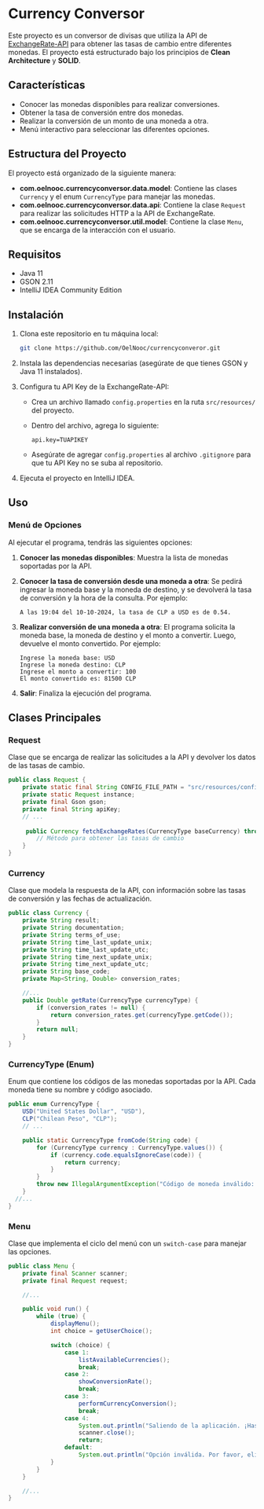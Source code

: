 # Currency Conversor

Este proyecto es un conversor de divisas que utiliza la API de [ExchangeRate-API](https://www.exchangerate-api.com/) para obtener las tasas de cambio entre diferentes monedas. El proyecto está estructurado bajo los principios de **Clean Architecture** y **SOLID**.

## Características

- Conocer las monedas disponibles para realizar conversiones.
- Obtener la tasa de conversión entre dos monedas.
- Realizar la conversión de un monto de una moneda a otra.
- Menú interactivo para seleccionar las diferentes opciones.

## Estructura del Proyecto

El proyecto está organizado de la siguiente manera:

- **com.oelnooc.currencyconversor.data.model**: Contiene las clases `Currency` y el enum `CurrencyType` para manejar las monedas.
- **com.oelnooc.currencyconversor.data.api**: Contiene la clase `Request` para realizar las solicitudes HTTP a la API de ExchangeRate.
- **com.oelnooc.currencyconversor.util.model**: Contiene la clase `Menu`, que se encarga de la interacción con el usuario.

## Requisitos

- Java 11
- GSON 2.11
- IntelliJ IDEA Community Edition

## Instalación

1. Clona este repositorio en tu máquina local:

    ```bash
    git clone https://github.com/OelNooc/currencyconveror.git
    ```

2. Instala las dependencias necesarias (asegúrate de que tienes GSON y Java 11 instalados).

3. Configura tu API Key de la ExchangeRate-API:
   
    - Crea un archivo llamado `config.properties` en la ruta `src/resources/` del proyecto.
    - Dentro del archivo, agrega lo siguiente:

      ```properties
      api.key=TUAPIKEY
      ```

    - Asegúrate de agregar `config.properties` al archivo `.gitignore` para que tu API Key no se suba al repositorio.

4. Ejecuta el proyecto en IntelliJ IDEA.

## Uso

### Menú de Opciones

Al ejecutar el programa, tendrás las siguientes opciones:

1. **Conocer las monedas disponibles**: Muestra la lista de monedas soportadas por la API.
   
2. **Conocer la tasa de conversión desde una moneda a otra**: Se pedirá ingresar la moneda base y la moneda de destino, y se devolverá la tasa de conversión y la hora de la consulta. Por ejemplo:
   
   ```text
   A las 19:04 del 10-10-2024, la tasa de CLP a USD es de 0.54.
   ```
3. **Realizar conversión de una moneda a otra**: 
   El programa solicita la moneda base, la moneda de destino y el monto a convertir. Luego, devuelve el monto convertido. Por ejemplo:

   ```text
   Ingrese la moneda base: USD
   Ingrese la moneda destino: CLP
   Ingrese el monto a convertir: 100
   El monto convertido es: 81500 CLP
   ```

4. **Salir**: Finaliza la ejecución del programa.

## Clases Principales

### Request

Clase que se encarga de realizar las solicitudes a la API y devolver los datos de las tasas de cambio.

```java
public class Request {
    private static final String CONFIG_FILE_PATH = "src/resources/config.properties";
    private static Request instance;
    private final Gson gson;
    private final String apiKey;
    // ...
    
     public Currency fetchExchangeRates(CurrencyType baseCurrency) throws IOException {
        // Método para obtener las tasas de cambio
    }
}
```

### Currency

Clase que modela la respuesta de la API, con información sobre las tasas de conversión y las fechas de actualización.

```java
public class Currency {
    private String result;
    private String documentation;
    private String terms_of_use;
    private String time_last_update_unix;
    private String time_last_update_utc;
    private String time_next_update_unix;
    private String time_next_update_utc;
    private String base_code;
    private Map<String, Double> conversion_rates;

    //...
    public Double getRate(CurrencyType currencyType) {
        if (conversion_rates != null) {
            return conversion_rates.get(currencyType.getCode());
        }
        return null;
    }
}
```

### CurrencyType (Enum)

Enum que contiene los códigos de las monedas soportadas por la API. Cada moneda tiene su nombre y código asociado.

```java
public enum CurrencyType {
    USD("United States Dollar", "USD"),
    CLP("Chilean Peso", "CLP");
    // ...

    public static CurrencyType fromCode(String code) {
        for (CurrencyType currency : CurrencyType.values()) {
            if (currency.code.equalsIgnoreCase(code)) {
                return currency;
            }
        }
        throw new IllegalArgumentException("Código de moneda inválido: " + code);
    }
  //...
}
```

### Menu

Clase que implementa el ciclo del menú con un `switch-case` para manejar las opciones.

```java
public class Menu {
    private final Scanner scanner;
    private final Request request;

    //...

    public void run() {
        while (true) {
            displayMenu();
            int choice = getUserChoice();

            switch (choice) {
                case 1:
                    listAvailableCurrencies();
                    break;
                case 2:
                    showConversionRate();
                    break;
                case 3:
                    performCurrencyConversion();
                    break;
                case 4:
                    System.out.println("Saliendo de la aplicación. ¡Hasta luego!");
                    scanner.close();
                    return;
                default:
                    System.out.println("Opción inválida. Por favor, elige una opción entre 1 y 4.");
            }
        }
    }

    //...
}
```


